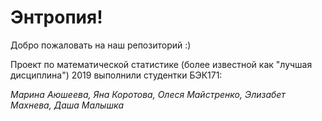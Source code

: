 ﻿# Энтропия!

Добро пожаловать на наш репозиторий :)

Проект по математической статистике (более известной как "лучшая дисциплина") 2019 выполнили студентки БЭК171: 

*Марина Аюшеева, Яна Коротова, Олеся Майстренко, Элизабет Махнева, Даша Малышка*



